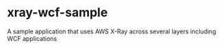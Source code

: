 # xray-wcf-sample
A sample application that uses AWS X-Ray across several layers including WCF applications

